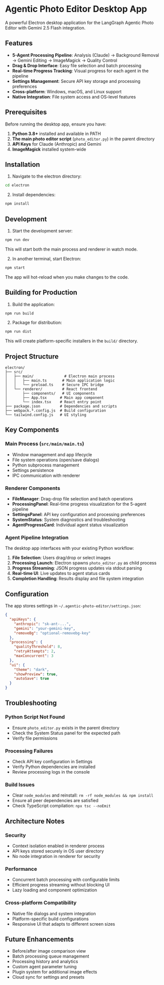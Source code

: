 # Agentic Photo Editor Desktop App

A powerful Electron desktop application for the LangGraph Agentic Photo Editor with Gemini 2.5 Flash integration.

## Features

- **5-Agent Processing Pipeline**: Analysis (Claude) → Background Removal → Gemini Editing → ImageMagick → Quality Control
- **Drag & Drop Interface**: Easy file selection and batch processing
- **Real-time Progress Tracking**: Visual progress for each agent in the pipeline
- **Settings Management**: Secure API key storage and processing preferences
- **Cross-platform**: Windows, macOS, and Linux support
- **Native Integration**: File system access and OS-level features

## Prerequisites

Before running the desktop app, ensure you have:

1. **Python 3.8+** installed and available in PATH
2. **The main photo editor script** (`photo_editor.py`) in the parent directory
3. **API Keys** for Claude (Anthropic) and Gemini
4. **ImageMagick** installed system-wide

## Installation

1. Navigate to the electron directory:
```bash
cd electron
```

2. Install dependencies:
```bash
npm install
```

## Development

1. Start the development server:
```bash
npm run dev
```
This will start both the main process and renderer in watch mode.

2. In another terminal, start Electron:
```bash
npm start
```

The app will hot-reload when you make changes to the code.

## Building for Production

1. Build the application:
```bash
npm run build
```

2. Package for distribution:
```bash
npm run dist
```

This will create platform-specific installers in the `build/` directory.

## Project Structure

```
electron/
├── src/
│   ├── main/              # Electron main process
│   │   ├── main.ts       # Main application logic
│   │   └── preload.ts    # Secure IPC bridge
│   └── renderer/         # React frontend
│       ├── components/   # UI components
│       ├── App.tsx      # Main app component
│       └── index.tsx    # React entry point
├── package.json         # Dependencies and scripts
├── webpack.*.config.js  # Build configuration
└── tailwind.config.js   # UI styling
```

## Key Components

### Main Process (`src/main/main.ts`)
- Window management and app lifecycle
- File system operations (open/save dialogs)
- Python subprocess management
- Settings persistence
- IPC communication with renderer

### Renderer Components
- **FileManager**: Drag-drop file selection and batch operations
- **ProcessingPanel**: Real-time progress visualization for the 5-agent pipeline
- **SettingsPanel**: API key configuration and processing preferences
- **SystemStatus**: System diagnostics and troubleshooting
- **AgentProgressCard**: Individual agent status visualization

### Agent Pipeline Integration
The desktop app interfaces with your existing Python workflow:

1. **File Selection**: Users drag/drop or select images
2. **Processing Launch**: Electron spawns `photo_editor.py` as child process
3. **Progress Streaming**: JSON progress updates via stdout parsing
4. **Real-time UI**: Live updates to agent status cards
5. **Completion Handling**: Results display and file system integration

## Configuration

The app stores settings in `~/.agentic-photo-editor/settings.json`:

```json
{
  "apiKeys": {
    "anthropic": "sk-ant-...",
    "gemini": "your-gemini-key",
    "removeBg": "optional-removebg-key"
  },
  "processing": {
    "qualityThreshold": 8,
    "retryAttempts": 2,
    "maxConcurrent": 3
  },
  "ui": {
    "theme": "dark",
    "showPreview": true,
    "autoSave": true
  }
}
```

## Troubleshooting

### Python Script Not Found
- Ensure `photo_editor.py` exists in the parent directory
- Check the System Status panel for the expected path
- Verify file permissions

### Processing Failures
- Check API key configuration in Settings
- Verify Python dependencies are installed
- Review processing logs in the console

### Build Issues
- Clear `node_modules` and reinstall: `rm -rf node_modules && npm install`
- Ensure all peer dependencies are satisfied
- Check TypeScript compilation: `npx tsc --noEmit`

## Architecture Notes

### Security
- Context isolation enabled in renderer process
- API keys stored securely in OS user directory
- No node integration in renderer for security

### Performance
- Concurrent batch processing with configurable limits
- Efficient progress streaming without blocking UI
- Lazy loading and component optimization

### Cross-platform Compatibility
- Native file dialogs and system integration
- Platform-specific build configurations
- Responsive UI that adapts to different screen sizes

## Future Enhancements

- Before/after image comparison view
- Batch processing queue management
- Processing history and analytics
- Custom agent parameter tuning
- Plugin system for additional image effects
- Cloud sync for settings and presets